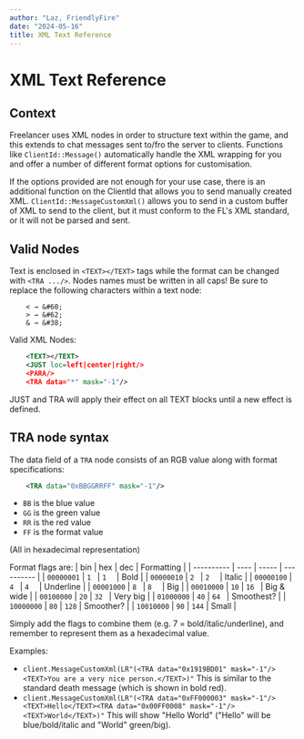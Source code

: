 ```yaml
---
author: "Laz, FriendlyFire"
date: "2024-05-16"
title: XML Text Reference
---
```


# XML Text Reference

## Context

Freelancer uses XML nodes in order to structure text within the game, and this extends to chat messages sent to/fro the server to clients.
Functions like `ClientId::Message()` automatically handle the XML wrapping for you and offer a number of different format options for customisation.

If the options provided are not enough for your use case, there is an additional function on the ClientId that allows you to send manually created XML.
`ClientId::MessageCustomXml()` allows you to send in a custom buffer of XML to send to the client, but it must conform to the FL's XML standard, or it will not be parsed and sent.

## Valid Nodes

Text is enclosed in `<TEXT></TEXT>` tags while the format can be changed with `<TRA .../>`. Nodes names must be written in all caps! Be sure to replace the following characters within a text node:
```
    < → &#60;
    > → &#62;
    & → &#38;
```

Valid XML Nodes:
```xml
    <TEXT></TEXT>
    <JUST loc=left|center|right/>
    <PARA/>
    <TRA data="*" mask="-1"/>
```

JUST and TRA will apply their effect on all TEXT blocks until a new effect is defined.

## TRA node syntax

The data field of a `TRA` node consists of an RGB value along with format specifications:
```xml
    <TRA data="0xBBGGRRFF" mask="-1"/>
```
* `BB` is the blue value
* `GG` is the green value
* `RR` is the red value
* `FF` is the format value

(All in hexadecimal representation)

Format flags are:
| bin        | hex  | dec   | Formatting |
| ---------- | ---- | ----- | ---------- |
| `00000001` | `1 ` | `1  ` | Bold       |
| `00000010` | `2 ` | `2  ` | Italic     |
| `00000100` | `4 ` | `4  ` | Underline  |
| `00001000` | `8 ` | `8  ` | Big        |
| `00010000` | `10` | `16 ` | Big & wide |
| `00100000` | `20` | `32 ` | Very big   |
| `01000000` | `40` | `64 ` | Smoothest? |
| `10000000` | `80` | `128` | Smoother?  |
| `10010000` | `90` | `144` | Small      |

Simply add the flags to combine them (e.g. 7 = bold/italic/underline), and remember to represent them as a hexadecimal value.

Examples:
* `client.MessageCustomXml(LR"(<TRA data="0x1919BD01" mask="-1"/><TEXT>You are a very nice person.</TEXT>)"` This is similar to the standard death message (which is shown in bold red).
* `client.MessageCustomXml(LR"(<TRA data="0xFF000003" mask="-1"/><TEXT>Hello</TEXT><TRA data="0x00FF0008" mask="-1"/> <TEXT>World</TEXT>)"` This will show "Hello World" ("Hello" will be blue/bold/italic and "World" green/big).